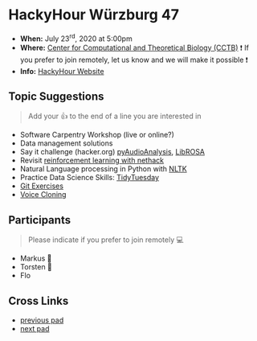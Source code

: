 # HackyHour Würzburg 47

 - **When:** July 23<sup>rd</sup>, 2020 at 5:00pm 
 - **Where:**  [Center for Computational and Theoretical Biology (CCTB)](https://www.google.de/maps/search/cctb/@49.7850979,9.9030254,12z) :exclamation: If you prefer to join remotely, let us know and we will make it possible  :exclamation:
 - **Info:** [HackyHour Website](http://hackyhour.github.io/Wuerzburg/)

## Topic Suggestions
> Add your :+1: to the end of a line you are interested in
 - Software Carpentry Workshop (live or online?)
 - Data management solutions
 - Say it challenge (hacker.org) [pyAudioAnalysis](https://github.com/tyiannak/pyAudioAnalysis), [LibROSA](https://librosa.github.io/librosa/)
 - Revisit [reinforcement learning with nethack](https://ai.facebook.com/blog/nethack-learning-environment-to-advance-deep-reinforcement-learning/)
 - Natural Language processing in Python with [NLTK](https://www.nltk.org/)
 - Practice Data Science Skills: [TidyTuesday](https://github.com/rfordatascience/tidytuesday)
 - [Git Exercises](https://gitexercises.fracz.com/)
 - [Voice Cloning](https://github.com/CorentinJ/Real-Time-Voice-Cloning)


## Participants
> Please indicate if you prefer to join remotely :computer:
 - Markus :pizza:
 - Torsten :pizza:
 - Flo

## Cross Links
 - [previous pad](https://hackyhour.github.io/Wuerzburg/pad_archive/HackyHour_Wuerzburg_46)
 - [next pad](https://hackyhour.github.io/Wuerzburg/pad_archive/HackyHour_Wuerzburg_48)
